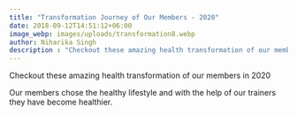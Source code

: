```yaml
---
title: "Transformation Journey of Our Members - 2020"
date: 2018-09-12T14:51:12+06:00
image_webp: images/uploads/transformation8.webp
author: Niharika Singh
description : "Checkout these amazing health transformation of our members in 2020"
---
```

Checkout these amazing health transformation of our members in 2020

Our members chose the healthy lifestyle and with the help of our trainers they have become healthier.

